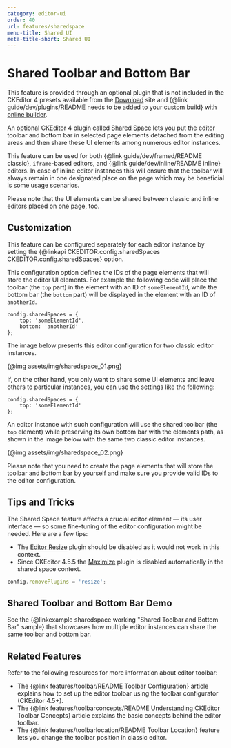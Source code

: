 ```yaml
---
category: editor-ui
order: 40
url: features/sharedspace
menu-title: Shared UI
meta-title-short: Shared UI
---
```

<!--
Copyright (c) 2003-2025, CKSource Holding sp. z o.o. All rights reserved.
For licensing, see LICENSE.md.
-->

# Shared Toolbar and Bottom Bar

<info-box info="">
 This feature is provided through an optional plugin that is not included in the CKEditor 4 presets available from the <a href="https://ckeditor.com/ckeditor-4/download/">Download</a> site and {@link guide/dev/plugins/README needs to be added to your custom build} with <a href="https://ckeditor.com/cke4/builder">online builder</a>.
</info-box>

An optional CKEditor 4 plugin called [Shared Space](https://ckeditor.com/cke4/addon/sharedspace) lets you put the editor toolbar and bottom bar in selected page elements detached from the editing areas and then share these UI elements among numerous editor instances.

This feature can be used for both {@link guide/dev/framed/README classic}, `iframe`-based editors, and {@link guide/dev/inline/README inline} editors. In case of inline editor instances this will ensure that the toolbar will always remain in one designated place on the page which may be beneficial is some usage scenarios.

Please note that the UI elements can be shared between classic and inline editors placed on one page, too.

## Customization

This feature can be configured separately for each editor instance by setting the {@linkapi CKEDITOR.config.sharedSpaces CKEDITOR.config.sharedSpaces} option.

This configuration option defines the IDs of the page elements that will store the editor UI elements. For example the following code will place the toolbar (the `top` part) in the element with an ID of `someElementId`, while the bottom bar (the `bottom` part) will be displayed in the element with an ID of `anotherId`.

    config.sharedSpaces = {
        top: 'someElementId',
        bottom: 'anotherId'
    };

The image below presents this editor configuration for two classic editor instances.

{@img assets/img/sharedspace_01.png}

If, on the other hand, you only want to share some UI elements and leave others to particular instances, you can use the settings like the following:

    config.sharedSpaces = {
        top: 'someElementId'
    };

An editor instance with such configuration will use the shared toolbar (the `top` element) while preserving its own bottom bar with the elements path, as shown in the image below with the same two classic editor instances.

{@img assets/img/sharedspace_02.png}

<info-box hint="">
    Please note that you need to create the page elements that will store the toolbar and bottom bar by yourself and make sure you provide valid IDs to the editor configuration.
</info-box>

## Tips and Tricks

The Shared Space feature affects a crucial editor element &mdash; its user interface &mdash; so some fine-tuning of the editor configuration might be needed. Here are a few tips:

* The [Editor Resize](https://ckeditor.com/cke4/addon/resize) plugin should be disabled as it would not work in this context.
* Since CKEditor 4.5.5 the [Maximize](https://ckeditor.com/cke4/addon/maximize) plugin is disabled automatically in the shared space context.

```js
config.removePlugins = 'resize';
```

## Shared Toolbar and Bottom Bar Demo

See the {@linkexample sharedspace working "Shared Toolbar and Bottom Bar" sample} that showcases how multiple editor instances can share the same toolbar and bottom bar.

## Related Features

Refer to the following resources for more information about editor toolbar:

 * The {@link features/toolbar/README Toolbar Configuration} article explains how to set up the editor toolbar using the toolbar configurator (CKEditor 4.5+).
 * The {@link features/toolbarconcepts/README Understanding CKEditor Toolbar Concepts} article explains the basic concepts behind the editor toolbar.
 * The {@link features/toolbarlocation/README Toolbar Location} feature lets you change the toolbar position in classic editor.
